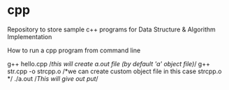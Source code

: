 # cpp
Repository to store sample c++ programs for Data Structure & Algorithm Implementation

How to run a cpp program from command line

 g++ hello.cpp   /*this will create a.out file (by default 'a' object file)*/
 g++  str.cpp  -o  strcpp.o  /*we can create custom object file in this case strcpp.o */
 ./a.out  /*This will give out put*/